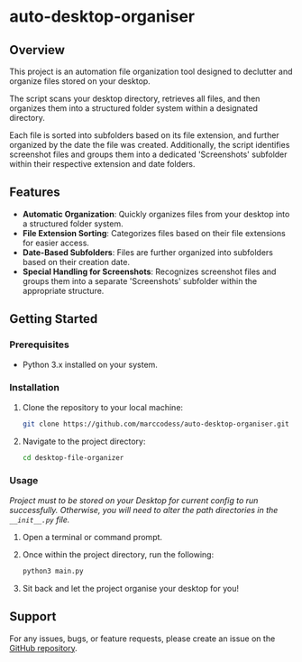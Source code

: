 # auto-desktop-organiser

## Overview

This project is an automation file organization tool designed to declutter and organize files stored on your desktop.

The script scans your desktop directory, retrieves all files, and then organizes them into a structured folder system within a designated directory. 

Each file is sorted into subfolders based on its file extension, and further organized by the date the file was created. Additionally, the script identifies screenshot files and groups them into a dedicated 'Screenshots' subfolder within their respective extension and date folders.

## Features

- **Automatic Organization**: Quickly organizes files from your desktop into a structured folder system.
- **File Extension Sorting**: Categorizes files based on their file extensions for easier access.
- **Date-Based Subfolders**: Files are further organized into subfolders based on their creation date.
- **Special Handling for Screenshots**: Recognizes screenshot files and groups them into a separate 'Screenshots' subfolder within the appropriate structure.

## Getting Started

### Prerequisites

- Python 3.x installed on your system.

### Installation

1. Clone the repository to your local machine:

    ```bash
    git clone https://github.com/marccodess/auto-desktop-organiser.git
    ```

2. Navigate to the project directory:

    ```bash
    cd desktop-file-organizer
    ```

### Usage

*Project must to be stored on your Desktop for current config to run successfully. Otherwise, you will need to alter the path directories in the `__init__.py` file.*

1. Open a terminal or command prompt.

2. Once within the project directory, run the following:

    ```bash
    python3 main.py
    ```

3. Sit back and let the project organise your desktop for you!

## Support

For any issues, bugs, or feature requests, please create an issue on the [GitHub repository](https://github.com/marccodess/auto-desktop-organiser/issues).

<!-- 
## License

This project is licensed under the [MIT License](LICENSE). -->
